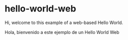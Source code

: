 # hello-world-web
Hi, welcome to this example of a web-based Hello World.

Hola, bienvenido a este ejemplo de un Hello World Web


